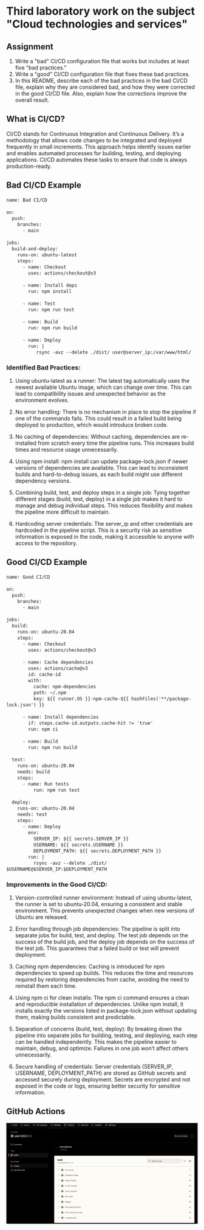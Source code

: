 # Third laboratory work on the subject "Cloud technologies and services"

## Assignment

1. Write a "bad" CI/CD configuration file that works but includes at least five "bad practices."
2. Write a "good" CI/CD configuration file that fixes these bad practices.
3. In this README, describe each of the bad practices in the bad CI/CD file, explain why they are considered bad, and how they were corrected in the good CI/CD file. Also, explain how the corrections improve the overall result.

## What is CI/CD?

CI/CD stands for Continuous Integration and Continuous Delivery. It’s a methodology that allows code changes to be integrated and deployed frequently in small increments. This approach helps identify issues earlier and enables automated processes for building, testing, and deploying applications. CI/CD automates these tasks to ensure that code is always production-ready.

## Bad CI/CD Example

```
name: Bad CI/CD

on:
  push:
    branches:
      - main

jobs:
  build-and-deploy:
    runs-on: ubuntu-latest
    steps:
      - name: Checkout
        uses: actions/checkout@v3

      - name: Install deps
        run: npm install

      - name: Test
        run: npm run test

      - name: Build
        run: npm run build

      - name: Deploy
        run: |
           rsync -avz --delete ./dist/ user@server_ip:/var/www/html/
```

### Identified Bad Practices:

1. Using ubuntu-latest as a runner:
   The latest tag automatically uses the newest available Ubuntu image, which can change over time. This can lead to compatibility issues and unexpected behavior as the environment evolves.

2. No error handling:
   There is no mechanism in place to stop the pipeline if one of the commands fails. This could result in a failed build being deployed to production, which would introduce broken code.

3. No caching of dependencies:
   Without caching, dependencies are re-installed from scratch every time the pipeline runs. This increases build times and resource usage unnecessarily.

4. Using npm install:
   npm install can update package-lock.json if newer versions of dependencies are available. This can lead to inconsistent builds and hard-to-debug issues, as each build might use different dependency versions.

5. Combining build, test, and deploy steps in a single job:
   Tying together different stages (build, test, deploy) in a single job makes it hard to manage and debug individual steps. This reduces flexibility and makes the pipeline more difficult to maintain.

6. Hardcoding server credentials:
   The server_ip and other credentials are hardcoded in the pipeline script. This is a security risk as sensitive information is exposed in the code, making it accessible to anyone with access to the repository.

## Good CI/CD Example

```
name: Good CI/CD

on:
  push:
    branches:
      - main

jobs:
  build:
    runs-on: ubuntu-20.04
    steps:
      - name: Checkout
        uses: actions/checkout@v3

      - name: Cache dependencies
        uses: actions/cache@v3
        id: cache-id
        with:
          cache: npm-dependencies
          path: ~/.npm
          key: ${{ runner.OS }}-npm-cache-${{ hashFiles('**/package-lock.json') }}

      - name: Install dependencies
        if: steps.cache-id.outputs.cache-hit != 'true'
        run: npm ci

      - name: Build
        run: npm run build

  test:
    runs-on: ubuntu-20.04
    needs: build
    steps:
      - name: Run tests
          run: npm run test

  deploy:
    runs-on: ubuntu-20.04
    needs: test
    steps:
      - name: Deploy
        env:
          SERVER_IP: ${{ secrets.SERVER_IP }}
          USERNAME: ${{ secrets.USERNAME }}
          DEPLOYMENT_PATH: ${{ secrets.DEPLOYMENT_PATH }}
        run: |
          rsync -avz --delete ./dist/ $USERNAME@$SERVER_IP:$DEPLOYMENT_PATH
```

### Improvements in the Good CI/CD:

1. Version-controlled runner environment:
   Instead of using ubuntu-latest, the runner is set to ubuntu-20.04, ensuring a consistent and stable environment. This prevents unexpected changes when new versions of Ubuntu are released.

2. Error handling through job dependencies:
   The pipeline is split into separate jobs for build, test, and deploy. The test job depends on the success of the build job, and the deploy job depends on the success of the test job. This guarantees that a failed build or test will prevent deployment.

3. Caching npm dependencies:
   Caching is introduced for npm dependencies to speed up builds. This reduces the time and resources required by restoring dependencies from cache, avoiding the need to reinstall them each time.

4. Using npm ci for clean installs:
   The npm ci command ensures a clean and reproducible installation of dependencies. Unlike npm install, it installs exactly the versions listed in package-lock.json without updating them, making builds consistent and predictable.

5. Separation of concerns (build, test, deploy):
   By breaking down the pipeline into separate jobs for building, testing, and deploying, each step can be handled independently. This makes the pipeline easier to maintain, debug, and optimize. Failures in one job won’t affect others unnecessarily.

6. Secure handling of credentials:
   Server credentials (SERVER_IP, USERNAME, DEPLOYMENT_PATH) are stored as GitHub secrets and accessed securely during deployment. Secrets are encrypted and not exposed in the code or logs, ensuring better security for sensitive information.

## GitHub Actions


<p style="text-align:center;"><img src="./pipline (test).png" width=600></p>

